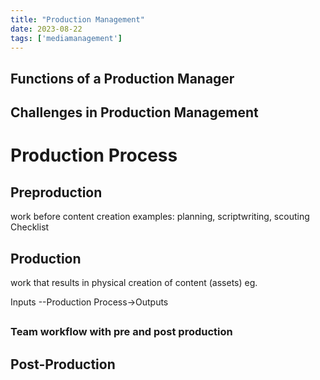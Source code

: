 ```yaml
---
title: "Production Management"
date: 2023-08-22
tags: ['mediamanagement']
---
```


        
## Functions of a Production Manager

## Challenges in Production Management

# Production Process
## Preproduction
work before content creation
	examples: planning, scriptwriting, scouting
Checklist


## Production
work that results in physical creation of content (assets)
	eg. 
	
Inputs --Production Process->Outputs

##
### Team workflow with pre and post production 


## Post-Production


